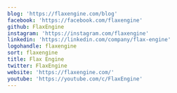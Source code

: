 ```yaml
---
blog: 'https://flaxengine.com/blog'
facebook: 'https://facebook.com/flaxengine'
github: FlaxEngine
instagram: 'https://instagram.com/flaxengine'
linkedin: 'https://linkedin.com/company/flax-engine'
logohandle: flaxengine
sort: flaxengine
title: Flax Engine
twitter: FlaxEngine
website: 'https://flaxengine.com/'
youtube: 'https://youtube.com/c/FlaxEngine'
---
```

